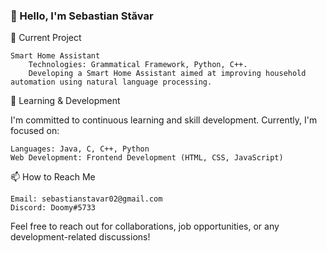 ### 👋 Hello, I'm Sebastian Stăvar

🔭 Current Project

    Smart Home Assistant
        Technologies: Grammatical Framework, Python, C++.
        Developing a Smart Home Assistant aimed at improving household automation using natural language processing.

🌱 Learning & Development

I'm committed to continuous learning and skill development. Currently, I'm focused on:

    Languages: Java, C, C++, Python
    Web Development: Frontend Development (HTML, CSS, JavaScript)

📫 How to Reach Me

    Email: sebastianstavar02@gmail.com
    Discord: Doomy#5733

Feel free to reach out for collaborations, job opportunities, or any development-related discussions!
